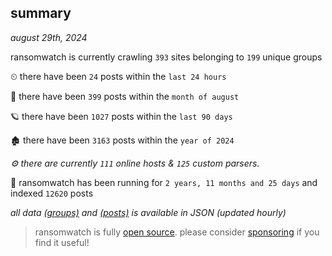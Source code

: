 
## summary
_august 29th, 2024_

ransomwatch is currently crawling `393` sites belonging to `199` unique groups

⏲ there have been `24` posts within the `last 24 hours`

🦈 there have been `399` posts within the `month of august`

🪐 there have been `1027` posts within the `last 90 days`

🏚 there have been `3163` posts within the `year of 2024`

_⚙️ there are currently `111` online hosts & `125` custom parsers._

🦕 ransomwatch has been running for `2 years, 11 months and 25 days` and indexed `12620` posts

_all data  [(groups)](http://ransomwhat.telemetry.ltd/groups) and [(posts)](http://ransomwhat.telemetry.ltd/posts) is available in JSON (updated hourly)_

> ransomwatch is fully [open source](https://github.com/joshhighet/ransomwatch#ransomwatch--). please consider [sponsoring](https://github.com/sponsors/joshhighet) if you find it useful!
